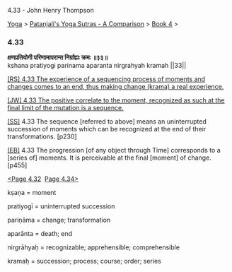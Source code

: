 4.33 - John Henry Thompson 

[Yoga](../../../yoga.md)‎ > ‎[Patanjali's Yoga Sutras - A Comparison](../../patanjani.md)‎ > ‎[Book 4](../book-4.md)‎ > ‎

### 4.33

**क्षणप्रतियोगी परिणामापरान्त निर्ग्राह्यः क्रमः ॥३३॥**  
kshana pratiyogi parinama aparanta nirgrahyah kramah ||33||  
  
  
[\[RS\] 4.33 The experience of a sequencing process of moments and changes comes to an end, thus making change (krama) a real experience.](http://www.ashtangayoga.info/source-texts/yoga-sutra-patanjali/chapter-4/item/kshana-pratiyogi-parinama-aparanta-nirgrahyah/)  
  
[\[JW\] 4.33 The positive correlate to the moment, recognized as such at the final limit of the mutation is a sequence.](http://books.google.com/books?id=YzFImjtOxUwC&pg=PA343&ci=44%2C1073%2C800%2C67&source=bookclip)  
  
[\[SS\]](http://www.amazon.com/Yoga-Sutras-Patanjali-Commentary-Satchidananda/dp/0932040381) 4.33 The sequence \[referred to above\] means an uninterrupted succession of moments which can be recognized at the end of their transformations. \[p230\]  
  
[\[EB\]](http://www.amazon.com/Yoga-Sutras-Patanjali-Translation-Commentary/dp/0865477361/ref=sr_1_1?ie=UTF8&s=books&qid=1250508322&sr=1-1) 4.33 The progression \[of any object through Time\] corresponds to a \[series of\] moments. It is perceivable at the final \[moment\] of change. \[p455\]  
  
  
[<Page 4.32](432.md)  [Page 4.34>](434.md)  

kṣaṇa = moment  
  
pratiyogī = uninterrupted succession  
  
pariṇāma = change; transformation  
  
aparānta = death; end  
  
nirgrāhyaḥ = recognizable; apprehensible; comprehensible  
  
kramaḥ = succession; process; course; order; series


